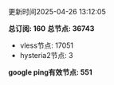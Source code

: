更新时间2025-04-26 13:12:05

**总订阅: 160**
**总节点: 36743**
- vless节点: 17051
- hysteria2节点: 3

**google ping有效节点: 551**
